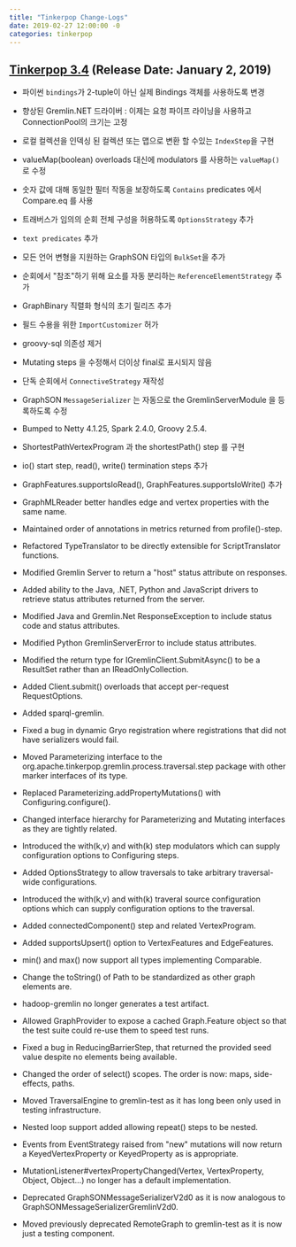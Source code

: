```yaml
---
title: "Tinkerpop Change-Logs"
date: 2019-02-27 12:00:00 -0
categories: tinkerpop
---
```


## [Tinkerpop 3.4][tp34-logs] (Release Date: January 2, 2019)

- 파이썬 `bindings`가 2-tuple이 아닌 실제 Bindings 객체를 사용하도록 변경
- 향상된 Gremlin.NET 드라이버 : 이제는 요청 파이프 라이닝을 사용하고 ConnectionPool의 크기는 고정
- 로컬 컬렉션을 인덱싱 된 컬렉션 또는 맵으로 변환 할 수있는 `IndexStep`을 구현
- valueMap(boolean) overloads 대신에 modulators 를 사용하는 `valueMap()` 로 수정
- 숫자 값에 대해 동일한 필터 작동을 보장하도록 `Contains` predicates 에서 Compare.eq 를 사용
- 트래버스가 임의의 순회 전체 구성을 허용하도록 `OptionsStrategy` 추가
- `text predicates` 추가 
- 모든 언어 변형을 지원하는 GraphSON 타입의 `BulkSet`을 추가
- 순회에서 "참조"하기 위해 요소를 자동 분리하는 `ReferenceElementStrategy` 추가 
- GraphBinary 직렬화 형식의 초기 릴리즈 추가
- 필드 수용을 위한 `ImportCustomizer` 허가 
- groovy-sql 의존성 제거
- Mutating steps 을 수정해서 더이상 final로 표시되지 않음 
- 단독 순회에서 `ConnectiveStrategy` 재작성
- GraphSON `MessageSerializer` 는 자동으로 the GremlinServerModule 을 등록하도록 수정


- Bumped to Netty 4.1.25, Spark 2.4.0, Groovy 2.5.4.
- ShortestPathVertexProgram 과 the shortestPath() step 를 구현
- io() start step, read(), write() termination steps 추가 
- GraphFeatures.supportsIoRead(), GraphFeatures.supportsIoWrite() 추가
- GraphMLReader better handles edge and vertex properties with the same name.
- Maintained order of annotations in metrics returned from profile()-step.
- Refactored TypeTranslator to be directly extensible for ScriptTranslator functions.
- Modified Gremlin Server to return a "host" status attribute on responses.
- Added ability to the Java, .NET, Python and JavaScript drivers to retrieve status attributes returned from the server.
- Modified Java and Gremlin.Net ResponseException to include status code and status attributes.
- Modified Python GremlinServerError to include status attributes.
- Modified the return type for IGremlinClient.SubmitAsync() to be a ResultSet rather than an IReadOnlyCollection.
- Added Client.submit() overloads that accept per-request RequestOptions.
- Added sparql-gremlin.
- Fixed a bug in dynamic Gryo registration where registrations that did not have serializers would fail.
- Moved Parameterizing interface to the org.apache.tinkerpop.gremlin.process.traversal.step package with other marker interfaces of its type.
- Replaced Parameterizing.addPropertyMutations() with Configuring.configure().
- Changed interface hierarchy for Parameterizing and Mutating interfaces as they are tightly related.
- Introduced the with(k,v) and with(k) step modulators which can supply configuration options to Configuring steps.
- Added OptionsStrategy to allow traversals to take arbitrary traversal-wide configurations.
- Introduced the with(k,v) and with(k) traveral source configuration options which can supply configuration options to the traversal.
- Added connectedComponent() step and related VertexProgram.
- Added supportsUpsert() option to VertexFeatures and EdgeFeatures.
- min() and max() now support all types implementing Comparable.
- Change the toString() of Path to be standardized as other graph elements are.
- hadoop-gremlin no longer generates a test artifact.
- Allowed GraphProvider to expose a cached Graph.Feature object so that the test suite could re-use them to speed test runs.
- Fixed a bug in ReducingBarrierStep, that returned the provided seed value despite no elements being available.
- Changed the order of select() scopes. The order is now: maps, side-effects, paths.
- Moved TraversalEngine to gremlin-test as it has long been only used in testing infrastructure.
- Nested loop support added allowing repeat() steps to be nested.
- Events from EventStrategy raised from "new" mutations will now return a KeyedVertexProperty or KeyedProperty as is appropriate.
- MutationListener#vertexPropertyChanged(Vertex, VertexProperty, Object, Object…​) no longer has a default implementation.
- Deprecated GraphSONMessageSerializerV2d0 as it is now analogous to GraphSONMessageSerializerGremlinV2d0.
- Moved previously deprecated RemoteGraph to gremlin-test as it is now just a testing component.


[tp34-logs]: https://github.com/apache/tinkerpop/blob/3.4.0/CHANGELOG.asciidoc#release-3-4-0
